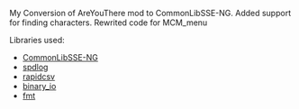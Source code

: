 My Conversion of AreYouThere mod to CommonLibSSE-NG.
Added support for finding characters.
Rewrited code for MCM_menu

Libraries used:  
*   [CommonLibSSE-NG](https://github.com/CharmedBaryon/CommonLibSSE-NG)
*   [spdlog](https://github.com/gabime/spdlog)
*   [rapidcsv](https://github.com/d99kris/rapidcsv)
*   [binary_io](https://github.com/Ryan-rsm-McKenzie/binary_io)
*   [fmt](https://github.com/fmtlib/fmt)